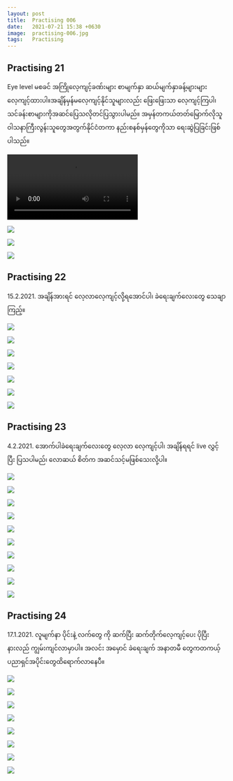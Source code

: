```yaml
---
layout: post
title:  Practising 006
date:   2021-07-21 15:38 +0630
image:  practising-006.jpg
tags:   Practising
---
```

## Practising 21
Eye level မစခင် အကြိုလေ့ကျင့်ခဏ်းများ စာမျက်နှာ ဆယ်မျက်နှာခန့်များများလေ့ကျင့်ထားပါ။အချိန်မှန်မလေ့ကျင့်နိုင်သူများလည်း ဖြေးဖြေးသာ လေ့ကျင့်ကြပါ၊ သင်ခန်းစာများကိုအဆင်ပြေသလိုတင်ပြသွားပါမည်။ အမှန်တကယ်တတ်မြောက်လိုသူ ဝါသနာကြီးလွန်းသူတွေအတွက်နိုင်ငံတကာ နည်းစနစ်မှန်တွေကိုသာ ရေးဆွဲပြခြင်းဖြစ်ပါသည်။

![]({{site.baseurl}}/img/practising-006/021-01.mp4)

![]({{site.baseurl}}/img/practising-006/021-02.jpg)

![]({{site.baseurl}}/img/practising-006/021-03.jpg)

![]({{site.baseurl}}/img/practising-006/021-04.jpg)

## Practising 22
15.2.2021. အချိန်အားရင် လေ့လာလေ့ကျင့်လို့ရအောင်ပါ၊ ခဲရေးချက်လေးတွေ သေချာကြည့်။

![]({{site.baseurl}}/img/practising-006/022-01.jpg)

![]({{site.baseurl}}/img/practising-006/022-02.jpg)

![]({{site.baseurl}}/img/practising-006/022-03.jpg)

![]({{site.baseurl}}/img/practising-006/022-04.jpg)

![]({{site.baseurl}}/img/practising-006/022-05.jpg)

![]({{site.baseurl}}/img/practising-006/022-06.jpg)

![]({{site.baseurl}}/img/practising-006/022-07.jpg)

## Practising 23
4.2.2021. အောက်ပါခဲရေးချက်လေးတွေ လေ့လာ လေ့ကျင့်ပါ၊ အချိန်ရရင် live လွှင့်ပြီး ပြသပါမည်၊ လောဆယ် စိတ်က အဆင်သင့်မဖြစ်သေးလို့ပါ။

![]({{site.baseurl}}/img/practising-006/023-01.jpg)

![]({{site.baseurl}}/img/practising-006/023-02.jpg)

![]({{site.baseurl}}/img/practising-006/023-03.jpg)

![]({{site.baseurl}}/img/practising-006/023-04.jpg)

![]({{site.baseurl}}/img/practising-006/023-05.jpg)

![]({{site.baseurl}}/img/practising-006/023-06.jpg)

![]({{site.baseurl}}/img/practising-006/023-07.jpg)

![]({{site.baseurl}}/img/practising-006/023-08.jpg)

![]({{site.baseurl}}/img/practising-006/023-09.jpg)

![]({{site.baseurl}}/img/practising-006/023-10.jpg)

## Practising 24
17.1.2021.  လူမျက်နာ ပိုင်းနဲ့ လက်တွေ ကို ဆက်ပြီး ဆက်တိုက်လေ့ကျင့်ပေး ပိုပြီးနားလည် ကျွမ်းကျင်လာမှာပါ။ အလင်း အမှောင် ခဲရေးချက် အနာတမီ တွေကတကယ့် ပညာရှင်အပိုင်းတွေထိရောက်လာနေပီ။

![]({{site.baseurl}}/img/practising-006/024-01.jpg)

![]({{site.baseurl}}/img/practising-006/024-02.jpg)

![]({{site.baseurl}}/img/practising-006/024-03.jpg)

![]({{site.baseurl}}/img/practising-006/024-04.jpg)

![]({{site.baseurl}}/img/practising-006/024-05.jpg)

![]({{site.baseurl}}/img/practising-006/024-06.jpg)

![]({{site.baseurl}}/img/practising-006/024-07.jpg)

![]({{site.baseurl}}/img/practising-006/024-08.jpg)
